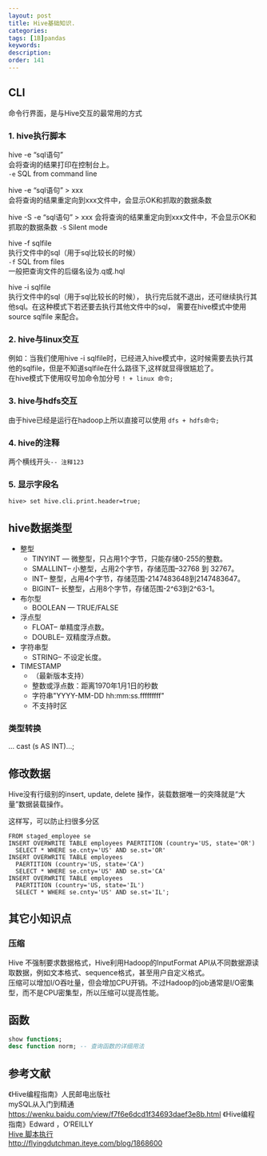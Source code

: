 ```yaml
---
layout: post
title: Hive基础知识.
categories:
tags: [1B]pandas
keywords:
description:
order: 141
---
```


## CLI
命令行界面，是与Hive交互的最常用的方式  
### 1. hive执行脚本

hive -e “sql语句”  
会将查询的结果打印在控制台上。  
`-e` SQL from command line


hive -e “sql语句” > xxx  
会将查询的结果重定向到xxx文件中，会显示OK和抓取的数据条数


hive -S -e “sql语句” > xxx
会将查询的结果重定向到xxx文件中，不会显示OK和抓取的数据条数
`-S` Silent mode  


hive -f sqlfile  
执行文件中的sql（用于sql比较长的时候）  
`-f` SQL from files  
一般把查询文件的后缀名设为.q或.hql


hive -i sqlfile  
执行文件中的sql（用于sql比较长的时候）， 执行完后就不退出，还可继续执行其他sql。在这种模式下若还要去执行其他文件中的sql， 需要在hive模式中使用 source sqlfile 来配合。


### 2. hive与linux交互
例如：当我们使用hive -i sqlfile时，已经进入hive模式中，这时候需要去执行其他的sqlfile，但是不知道sqlfile在什么路径下,这样就显得很尴尬了。  
在hive模式下使用叹号加命令加分号   `! + linux 命令;`  


### 3. hive与hdfs交互
由于hive已经是运行在hadoop上所以直接可以使用  `dfs + hdfs命令;`

### 4. hive的注释
两个横线开头`-- 注释123`

### 5. 显示字段名
```
hive> set hive.cli.print.header=true;
```


## hive数据类型


- 整型
    - TINYINT — 微整型，只占用1个字节，只能存储0-255的整数。
    - SMALLINT– 小整型，占用2个字节，存储范围–32768 到 32767。
    - INT– 整型，占用4个字节，存储范围-2147483648到2147483647。
    - BIGINT– 长整型，占用8个字节，存储范围-2^63到2^63-1。
- 布尔型
    - BOOLEAN — TRUE/FALSE
- 浮点型
    - FLOAT– 单精度浮点数。
    - DOUBLE– 双精度浮点数。
- 字符串型
    - STRING– 不设定长度。
- TIMESTAMP
    - （最新版本支持）
    - 整数或浮点数：距离1970年1月1日的秒数
    - 字符串"YYYY-MM-DD hh:mm:ss.fffffffff"
    - 不支持时区

### 类型转换
... cast (s AS INT)...;


## 修改数据

Hive没有行级别的insert, update, delete 操作，装载数据唯一的突降就是“大量”数据装载操作。  



这样写，可以防止扫很多分区  

```
FROM staged_employee se
INSERT OVERWRITE TABLE employees PAERTITION (country='US, state='OR')
  SELECT * WHERE se.cnty='US' AND se.st='OR'
INSERT OVERWRITE TABLE employees
  PAERTITION (country='US, state='CA')
  SELECT * WHERE se.cnty='US' AND se.st='CA'
INSERT OVERWRITE TABLE employees
  PAERTITION (country='US, state='IL')
  SELECT * WHERE se.cnty='US' AND se.st='IL';
```

## 其它小知识点
### 压缩
Hive 不强制要求数据格式，Hive利用Hadoop的InputFormat API从不同数据源读取数据，例如文本格式、sequence格式，甚至用户自定义格式。  
压缩可以增加I/O吞吐量，但会增加CPU开销。不过Hadoop的job通常是I/O密集型，而不是CPU密集型，所以压缩可以提高性能。
## 函数
```sql
show functions;
desc function norm; -- 查询函数的详细用法
```

## 参考文献
《Hive编程指南》人民邮电出版社  
mySQL从入门到精通  
https://wenku.baidu.com/view/f7f6e6dcd1f34693daef3e8b.html
《Hive编程指南》Edward ，O‘REILLY  
[Hive 脚本执行](http://blog.csdn.net/zz657114506/article/details/53576711)  
http://flyingdutchman.iteye.com/blog/1868600
